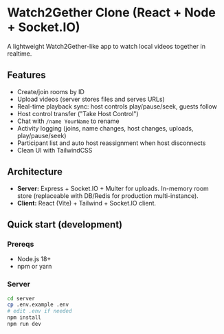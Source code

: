 # Watch2Gether Clone (React + Node + Socket.IO)

A lightweight Watch2Gether-like app to watch local videos together in realtime.

## Features

- Create/join rooms by ID
- Upload videos (server stores files and serves URLs)
- Real-time playback sync: host controls play/pause/seek, guests follow
- Host control transfer ("Take Host Control")
- Chat with `/name YourName` to rename
- Activity logging (joins, name changes, host changes, uploads, play/pause/seek)
- Participant list and auto host reassignment when host disconnects
- Clean UI with TailwindCSS

## Architecture

- **Server:** Express + Socket.IO + Multer for uploads. In-memory room store (replaceable with DB/Redis for production multi-instance).
- **Client:** React (Vite) + Tailwind + Socket.IO client.

## Quick start (development)

### Prereqs
- Node.js 18+
- npm or yarn

### Server

```bash
cd server
cp .env.example .env
# edit .env if needed
npm install
npm run dev
